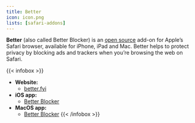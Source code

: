 ```yaml
---
title: Better
icon: icon.png
lists: [safari-addons]
---
```


**Better** (also called Better Blocker) is an [open source][floss] add-on for Apple’s Safari browser, available for iPhone, iPad and Mac. Better helps to protect privacy by blocking ads and trackers when you’re browsing the web on Safari.

{{< infobox >}}
- **Website:**
    - [better.fyi](https://better.fyi)
- **iOS app:**
    - [Better Blocker](https://apps.apple.com/app/better-by-ind-ie/id1080964978)
- **MacOS app:** 
    - [Better Blocker](https://apps.apple.com/app/better/id1121192229)
{{< /infobox >}}

[floss]: https://web.archive.org/web/20180904102804/https://switching.social/what-is-open-source-software/

